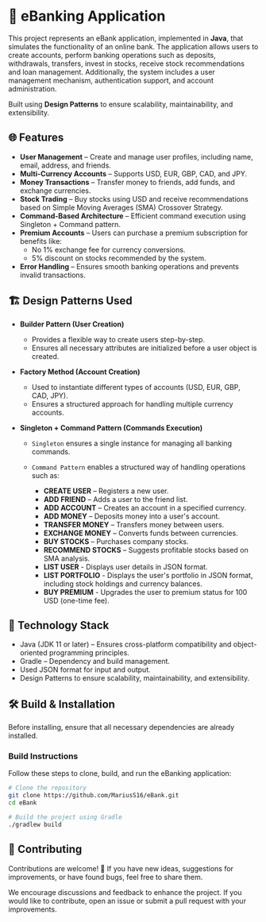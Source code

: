 # 🏦 eBanking Application

  This project represents an eBank application, implemented in **Java**, that simulates the functionality of an online bank. The application allows users to create accounts, perform banking operations such as deposits, withdrawals, transfers, invest in stocks, receive stock recommendations and loan management. Additionally, the system includes a user management mechanism, authentication support, and account administration.

Built using **Design Patterns** to ensure scalability, maintainability, and extensibility.

## 🌐 Features

- **User Management** – Create and manage user profiles, including name, email, address, and friends.
- **Multi-Currency Accounts** – Supports USD, EUR, GBP, CAD, and JPY.
- **Money Transactions** – Transfer money to friends, add funds, and exchange currencies.
- **Stock Trading** – Buy stocks using USD and receive recommendations based on Simple Moving Averages (SMA) Crossover Strategy.
- **Command-Based Architecture** – Efficient command execution using Singleton + Command pattern.
- **Premium Accounts** – Users can purchase a premium subscription for benefits like:
    - No 1% exchange fee for currency conversions.
    - 5% discount on stocks recommended by the system.
- **Error Handling** – Ensures smooth banking operations and prevents invalid transactions.

## 🏗 Design Patterns Used
- **Builder Pattern (User Creation)**
  - Provides a flexible way to create users step-by-step.
  - Ensures all necessary attributes are initialized before a user object is created.

- **Factory Method (Account Creation)**
  - Used to instantiate different types of accounts (USD, EUR, GBP, CAD, JPY).
  - Ensures a structured approach for handling multiple currency accounts.

- **Singleton + Command Pattern (Commands Execution)**
  - `Singleton` ensures a single instance for managing all banking commands.
  - `Command Pattern` enables a structured way of handling operations such as:

    - **CREATE USER** – Registers a new user.
    - **ADD FRIEND** – Adds a user to the friend list.
    - **ADD ACCOUNT** – Creates an account in a specified currency.
    - **ADD MONEY** – Deposits money into a user's account.
    - **TRANSFER MONEY** – Transfers money between users.
    - **EXCHANGE MONEY** – Converts funds between currencies.
    - **BUY STOCKS** – Purchases company stocks.
    - **RECOMMEND STOCKS** – Suggests profitable stocks based on SMA analysis.
    - **LIST USER** - Displays user details in JSON format.
    - **LIST PORTFOLIO** - Displays the user's portfolio in JSON format, including stock holdings and currency balances.
    - **BUY PREMIUM** - Upgrades the user to premium status for 100 USD (one-time fee).

## 🔧 Technology Stack
- Java (JDK 11 or later) – Ensures cross-platform compatibility and object-oriented programming principles.
- Gradle – Dependency and build management.
- Used JSON format for input and output.
- Design Patterns to ensure scalability, maintainability, and extensibility.

## 🛠 Build & Installation

Before installing, ensure that all necessary dependencies are already installed.

### Build Instructions

Follow these steps to clone, build, and run the eBanking application:

```sh
# Clone the repository
git clone https://github.com/MariusS16/eBank.git
cd eBank

# Build the project using Gradle
./gradlew build

```
## 💫 Contributing
Contributions are welcome! 🎉 If you have new ideas, suggestions for improvements, or have found bugs, feel free to share them.

We encourage discussions and feedback to enhance the project. If you would like to contribute, open an issue or submit a pull request with your improvements.

